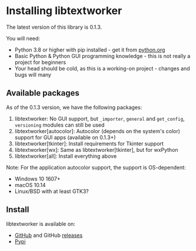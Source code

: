 # Installing libtextworker

The latest version of this library is 0.1.3.

You will need:

* Python 3.8 or higher with pip installed - get it from [python.org](https://python.org)
* Basic Python & Python GUI programming knowledge - this is not really a project for beginners
* Your head should be cold, as this is a working-on project - changes and bugs will many

## Available packages

As of the 0.1.3 version, we have the following packages:

1. libtextworker: No GUI support, but ```_importer```, ```general``` and ```get_config```, ```versioning``` modules can still be used
2. libtextworker[autocolor]: Autocolor (depends on the system's color) support for GUI apps (available on 0.1.3+)
3. libtextworker[tkinter]: Install requirements for Tkinter support
4. libtextworker[wx]: Same as libtextworker[tkinter], but for wxPython
5. libtextworker[all]: Install everything above

Note: For the application autocolor support, the support is OS-dependent:
* Windows 10 1607+
* macOS 10.14
* Linux/BSD with at least GTK3?

## Install

libtextworker is available on:
* [GitHub](https://github.com/lebao3105/libtextworker) and GitHub [releases](https://github.com/lebao3105/libtextworker/releases)
* [Pypi](https://pypi.org/project/libtextworker)
